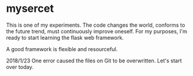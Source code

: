 # mysercet
This is one of my experiments. The code changes the world, conforms to the future trend, must continuously improve oneself. For my purposes, I'm ready to start learning the flask web framework.

A good framework is flexible and resourceful.

2018/1/23 One error caused the files on Git to be overwritten. Let's start over today.
